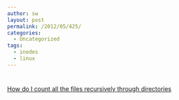 ```yaml
---
author: sw
layout: post
permalink: /2012/05/425/
categories:
  - Uncategorized
tags:
  - inodes
  - linux
---
```

# 

[How do I count all the files recursively through directories][1]

 [1]: http://unix.stackexchange.com/questions/4105/how-do-i-count-all-the-files-recursively-through-directories